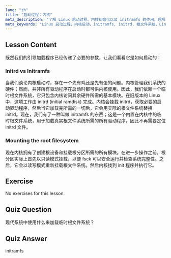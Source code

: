 ```yaml
---
lang: "zh"
title: "启动过程：内核"
meta_description: "了解 Linux 启动过程、内核初始化以及 initramfs 的作用。理解内核如何挂载根文件系统。Linux 启动过程指南。"
meta_keywords: "Linux 启动过程，内核启动，initramfs, initrd, 根文件系统，Linux 教程，Linux 初学者，Linux 指南"
---
```


## Lesson Content

既然我们的引导加载程序已经传递了必要的参数，让我们看看它是如何启动的：

### Initrd vs Initramfs

当我们谈论内核启动时，存在一个先有鸡还是先有蛋的问题。内核管理我们系统的硬件；然而，并非所有驱动程序在启动时都可供内核使用。因此，我们依赖一个临时根文件系统，它只包含内核访问其余硬件所需的基本模块。在旧版本的 Linux 中，这项工作由 initrd (initial ramdisk) 完成。内核会挂载 initrd，获取必要的启动驱动程序，然后当它加载完所需的一切后，它会用实际的根文件系统替换 initrd。现在，我们有了一种叫做 initramfs 的东西；这是一个内置在内核中的临时根文件系统，用于加载真实根文件系统所需的所有驱动程序，因此不再需要定位 initrd 文件。

### Mounting the root filesystem

现在内核拥有了创建根设备和挂载根分区所需的所有模块。在进一步操作之前，根分区实际上首先以只读模式挂载，以便 fsck 可以安全运行并检查系统完整性。之后，它会以读写模式重新挂载根文件系统。然后内核找到 init 程序并执行它。

## Exercise

No exercises for this lesson.

## Quiz Question

现代系统中使用什么来加载临时根文件系统？

## Quiz Answer

initramfs

